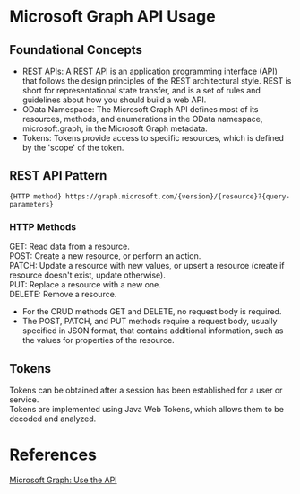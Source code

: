 # Microsoft Graph API Usage
## Foundational Concepts
- REST APIs: A REST API is an application programming interface (API) that follows the design principles of the REST architectural style. REST is short for representational state transfer, and is a set of rules and guidelines about how you should build a web API.
- OData Namespace: The Microsoft Graph API defines most of its resources, methods, and enumerations in the OData namespace, microsoft.graph, in the Microsoft Graph metadata. 
- Tokens: Tokens provide access to specific resources, which is defined by the 'scope' of the token.

## REST API Pattern
```
{HTTP method} https://graph.microsoft.com/{version}/{resource}?{query-parameters}
```
### HTTP Methods
GET: Read data from a resource.  
POST: Create a new resource, or perform an action.  
PATCH: Update a resource with new values, or upsert a resource (create if resource doesn't exist, update otherwise).  
PUT: Replace a resource with a new one.  
DELETE: Remove a resource.

- For the CRUD methods GET and DELETE, no request body is required.
- The POST, PATCH, and PUT methods require a request body, usually specified in JSON format, that contains additional information, such as the values for properties of the resource.

## Tokens
Tokens can be obtained after a session has been established for a user or service.  
Tokens are implemented using Java Web Tokens, which allows them to be decoded and analyzed.

# References
[Microsoft Graph: Use the API](https://learn.microsoft.com/en-us/graph/use-the-api)
